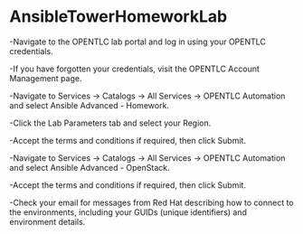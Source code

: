 # AnsibleTowerHomeworkLab

-Navigate to the OPENTLC lab portal and log in using your OPENTLC credentials.

-If you have forgotten your credentials, visit the OPENTLC Account Management page.

-Navigate to Services → Catalogs → All Services → OPENTLC Automation and select Ansible Advanced - Homework.

-Click the Lab Parameters tab and select your Region.

-Accept the terms and conditions if required, then click Submit.

-Navigate to Services → Catalogs → All Services → OPENTLC Automation and select Ansible Advanced - OpenStack.

-Accept the terms and conditions if required, then click Submit.

-Check your email for messages from Red Hat describing how to connect to the environments, including your GUIDs (unique identifiers) and environment details.
